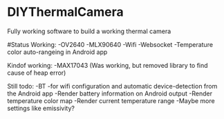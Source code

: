 # DIYThermalCamera
 Fully working software to build a working thermal camera

#Status
Working:
-OV2640
-MLX90640
-Wifi
-Websocket
-Temperature color auto-rangeing in Android app

Kindof working:
-MAX17043 (Was working, but removed library to find cause of heap error)

Still todo:
-BT  -for wifi configuration and automatic device-detection from the Android app
-Render battery information on Android output
-Render temperature color map
-Render current temperature range
-Maybe more settings like emissivity?